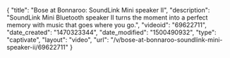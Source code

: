 {
    "title": "Bose at Bonnaroo: SoundLink Mini speaker II",
    "description": "SoundLink Mini Bluetooth speaker II turns the moment into a perfect memory with music that goes where you go.",
    "videoid": "69622711",
    "date_created": "1470323344",
    "date_modified": "1500490932",
    "type": "captivate",
    "layout": "video",
    "url": "\/v\/bose-at-bonnaroo-soundlink-mini-speaker-ii\/69622711"
}